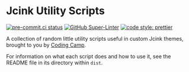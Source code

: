 # Jcink Utility Scripts

[![pre-commit.ci status](https://results.pre-commit.ci/badge/github/coding-camp-canteen/jcink-utility-scripts/main.svg)](https://results.pre-commit.ci/latest/github/coding-camp-canteen/jcink-utility-scripts/main) [![GitHub Super-Linter](https://github.com/coding-camp-canteen/jcink-utility-scripts/workflows/linter.yml/badge.svg)](https://github.com/marketplace/actions/super-linter)
[![code style: prettier](https://img.shields.io/badge/code_style-prettier-ff69b4.svg)](https://github.com/prettier/prettier)

A collection of random little utility scripts useful in custom Jcink themes, brought to you by [Coding Camp](https://coding-camp.tumblr.com).

For information on what each script does and how to use it, see the README file in its directory within `dist`.
